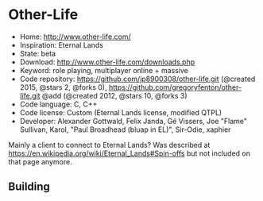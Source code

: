 # Other-Life

- Home: http://www.other-life.com/
- Inspiration: Eternal Lands
- State: beta
- Download: http://www.other-life.com/downloads.php
- Keyword: role playing, multiplayer online + massive
- Code repository: https://github.com/jp8900308/other-life.git (@created 2015, @stars 2, @forks 0), https://github.com/gregoryfenton/other-life.git @add (@created 2012, @stars 10, @forks 3)
- Code language: C, C++
- Code license: Custom (Eternal Lands license, modified QTPL)
- Developer: Alexander Gottwald, Felix Janda, Gé Vissers, Joe "Flame" Sullivan, Karol, "Paul Broadhead (bluap in EL)", Sir-Odie, xaphier

Mainly a client to connect to Eternal Lands?
Was described at https://en.wikipedia.org/wiki/Eternal_Lands#Spin-offs but not included on that page anymore.

## Building
